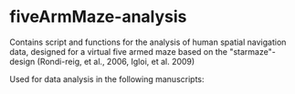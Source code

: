 # fiveArmMaze-analysis
Contains script and functions for the analysis of human spatial navigation data, designed for a virtual five armed maze based on the "starmaze"-design (Rondi-reig, et al., 2006, Igloi, et al. 2009)

Used for data analysis in the following manuscripts:
